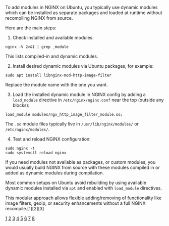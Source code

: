 To add modules in NGINX on Ubuntu, you typically use dynamic modules which can be installed as separate packages and loaded
at runtime without recompiling NGINX from source.

Here are the main steps:

1. Check installed and available modules:

```
nginx -V 2>&1 | grep _module
```

This lists compiled-in and dynamic modules.

2. Install desired dynamic modules via Ubuntu packages, for example:

```
sudo apt install libnginx-mod-http-image-filter
```

Replace the module name with the one you want.

3. Load the installed dynamic module in NGINX config by adding a `load_module` directive in `/etc/nginx/nginx.conf` near the
   top (outside any blocks):

```nginx
load_module modules/ngx_http_image_filter_module.so;
```

The `.so` module files typically live in `/usr/lib/nginx/modules/` or `/etc/nginx/modules/`.

4. Test and reload NGINX configuration:

```
sudo nginx -t
sudo systemctl reload nginx
```

If you need modules not available as packages, or custom modules, you would usually build NGINX from source with these
modules compiled in or added as dynamic modules during compilation.

Most common setups on Ubuntu avoid rebuilding by using available dynamic modules installed via `apt` and enabled with
`load_module` directives.

This modular approach allows flexible adding/removing of functionality like image filters, geoip, or security enhancements
without a full NGINX recompile.[1][2][3]

[1](https://www.fastly.com/documentation/guides/next-gen-waf/setup-and-configuration/module-agent-deployment/nginx-module/installing-the-nginx-dynamic-module/)
[2](https://docs.nginx.com/nginx/admin-guide/installing-nginx/installing-nginx-open-source/)
[3](https://documentation.ubuntu.com/server/how-to/web-services/use-nginx-modules/)
[4](https://serverspace.io/support/help/how-to-enable-or-disable-nginx-modules/)
[5](https://stackoverflow.com/questions/36554405/how-to-enable-dynamic-module-with-an-existing-nginx-installation)
[6](https://nginx.org/en/linux_packages.html)
[7](https://www.digitalocean.com/community/tutorials/how-to-install-nginx-on-ubuntu-20-04)
[8](https://ubuntu.com/tutorials/install-and-configure-nginx)
